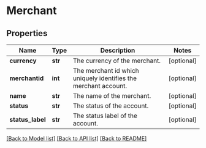 # Merchant

## Properties
Name | Type | Description | Notes
------------ | ------------- | ------------- | -------------
**currency** | **str** | The currency of the merchant. | [optional] 
**merchantid** | **int** | The merchant id which uniquely identifies the merchant account. | [optional] 
**name** | **str** | The name of the merchant. | [optional] 
**status** | **str** | The status of the account. | [optional] 
**status_label** | **str** | The status label of the account. | [optional] 

[[Back to Model list]](../README.md#documentation-for-models) [[Back to API list]](../README.md#documentation-for-api-endpoints) [[Back to README]](../README.md)


